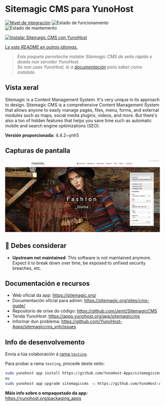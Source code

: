<!--
NOTA: Este README foi creado automáticamente por <https://github.com/YunoHost/apps/tree/master/tools/readme_generator>
NON debe editarse manualmente.
-->

# Sitemagic CMS para YunoHost

[![Nivel de integración](https://dash.yunohost.org/integration/sitemagiccms.svg)](https://ci-apps.yunohost.org/ci/apps/sitemagiccms/) ![Estado de funcionamento](https://ci-apps.yunohost.org/ci/badges/sitemagiccms.status.svg) ![Estado de mantemento](https://ci-apps.yunohost.org/ci/badges/sitemagiccms.maintain.svg)

[![Instalar Sitemagic CMS con YunoHost](https://install-app.yunohost.org/install-with-yunohost.svg)](https://install-app.yunohost.org/?app=sitemagiccms)

*[Le este README en outros idiomas.](./ALL_README.md)*

> *Este paquete permíteche instalar Sitemagic CMS de xeito rápido e doado nun servidor YunoHost.*  
> *Se non usas YunoHost, le a [documentación](https://yunohost.org/install) para saber como instalalo.*

## Vista xeral

Sitemagic is a Content Management System. It's very unique in its approach to design. Sitemagic CMS is a comprehensive Content Management System that allows anyone to easily manage pages, files, menu, forms, and external modules such as maps, social media plugins, videos, and more. But there's also a ton of hidden features that helps you save time such as automatic mobile and search engine optimizations (SEO).

**Versión proporcionada:** 4.4.2~ynh5

## Capturas de pantalla

![Captura de pantalla de Sitemagic CMS](./doc/screenshots/Designer.jpeg)

## :red_circle: Debes considerar

- **Upstream not maintained**: This software is not maintained anymore. Expect it to break down over time, be exposed to unfixed security breaches, etc.

## Documentación e recursos

- Web oficial da app: <https://sitemagic.org/>
- Documentación oficial para admin: <https://sitemagic.org/sites/cms-guide/>
- Repositorio de orixe do código: <https://github.com/Jemt/SitemagicCMS>
- Tenda YunoHost: <https://apps.yunohost.org/app/sitemagiccms>
- Informar dun problema: <https://github.com/YunoHost-Apps/sitemagiccms_ynh/issues>

## Info de desenvolvemento

Envía a túa colaboración á [rama `testing`](https://github.com/YunoHost-Apps/sitemagiccms_ynh/tree/testing).

Para probar a rama `testing`, procede deste xeito:

```bash
sudo yunohost app install https://github.com/YunoHost-Apps/sitemagiccms_ynh/tree/testing --debug
ou
sudo yunohost app upgrade sitemagiccms -u https://github.com/YunoHost-Apps/sitemagiccms_ynh/tree/testing --debug
```

**Máis info sobre o empaquetado da app:** <https://yunohost.org/packaging_apps>
